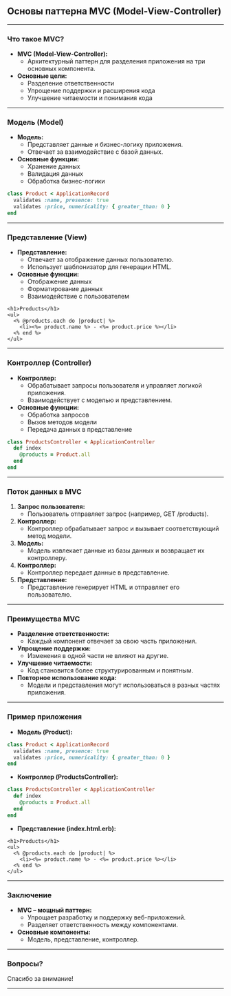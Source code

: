## Основы паттерна MVC (Model-View-Controller)

---

### Что такое MVC?

* **MVC (Model-View-Controller):** 
    * Архитектурный паттерн для разделения приложения на три основных компонента.
* **Основные цели:**
    * Разделение ответственности
    * Упрощение поддержки и расширения кода
    * Улучшение читаемости и понимания кода

---

### Модель (Model)

* **Модель:** 
    * Представляет данные и бизнес-логику приложения.
    * Отвечает за взаимодействие с базой данных.
* **Основные функции:**
    * Хранение данных
    * Валидация данных
    * Обработка бизнес-логики

```ruby
class Product < ApplicationRecord
  validates :name, presence: true
  validates :price, numericality: { greater_than: 0 }
end
```

---

### Представление (View)

* **Представление:** 
    * Отвечает за отображение данных пользователю.
    * Использует шаблонизатор для генерации HTML.
* **Основные функции:**
    * Отображение данных
    * Форматирование данных
    * Взаимодействие с пользователем

```erb
<h1>Products</h1>
<ul>
  <% @products.each do |product| %>
    <li><%= product.name %> - <%= product.price %></li>
  <% end %>
</ul>
```

---

### Контроллер (Controller)

* **Контроллер:** 
    * Обрабатывает запросы пользователя и управляет логикой приложения.
    * Взаимодействует с моделью и представлением.
* **Основные функции:**
    * Обработка запросов
    * Вызов методов модели
    * Передача данных в представление

```ruby
class ProductsController < ApplicationController
  def index
    @products = Product.all
  end
end
```

---

### Поток данных в MVC

1. **Запрос пользователя:** 
    * Пользователь отправляет запрос (например, GET /products).
2. **Контроллер:** 
    * Контроллер обрабатывает запрос и вызывает соответствующий метод модели.
3. **Модель:** 
    * Модель извлекает данные из базы данных и возвращает их контроллеру.
4. **Контроллер:** 
    * Контроллер передает данные в представление.
5. **Представление:** 
    * Представление генерирует HTML и отправляет его пользователю.

---

### Преимущества MVC

* **Разделение ответственности:** 
    * Каждый компонент отвечает за свою часть приложения.
* **Упрощение поддержки:** 
    * Изменения в одной части не влияют на другие.
* **Улучшение читаемости:** 
    * Код становится более структурированным и понятным.
* **Повторное использование кода:** 
    * Модели и представления могут использоваться в разных частях приложения.

---

### Пример приложения

* **Модель (Product):**

```ruby
class Product < ApplicationRecord
  validates :name, presence: true
  validates :price, numericality: { greater_than: 0 }
end
```

* **Контроллер (ProductsController):**

```ruby
class ProductsController < ApplicationController
  def index
    @products = Product.all
  end
end
```

* **Представление (index.html.erb):**

```erb
<h1>Products</h1>
<ul>
  <% @products.each do |product| %>
    <li><%= product.name %> - <%= product.price %></li>
  <% end %>
</ul>
```

---

### Заключение

* **MVC – мощный паттерн:** 
    * Упрощает разработку и поддержку веб-приложений.
    * Разделяет ответственность между компонентами.
* **Основные компоненты:** 
    * Модель, представление, контроллер.

---

### Вопросы?

Спасибо за внимание!

---
